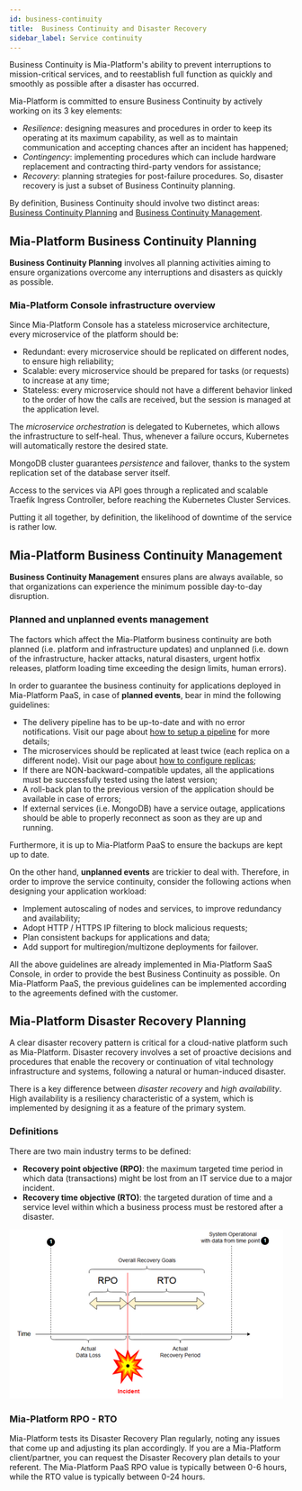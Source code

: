 ```yaml
---
id: business-continuity
title:  Business Continuity and Disaster Recovery
sidebar_label: Service continuity
---
```


Business Continuity is Mia-Platform's ability to prevent interruptions to mission-critical services, and to reestablish full function as quickly and smoothly as possible after a disaster has occurred.

Mia-Platform is committed to ensure Business Continuity by actively working on its 3 key elements:

- *Resilience*: designing measures and procedures in order to keep its operating at its maximum capability, as well as to maintain communication and accepting chances after an incident has happened;
- *Contingency*: implementing procedures which can include hardware replacement and contracting third-party vendors for assistance;
- *Recovery*: planning strategies for post-failure procedures. So, disaster recovery is just a subset of Business Continuity planning.

By definition, Business Continuity should involve two distinct areas: [Business Continuity Planning](#mia-platform-business-continuity-planning) and [Business Continuity Management](#mia-platform-business-continuity-management).

## Mia-Platform Business Continuity Planning  

**Business Continuity Planning** involves all planning activities aiming to ensure organizations overcome any interruptions and disasters as quickly as possible.

### Mia-Platform Console infrastructure overview  

Since Mia-Platform Console has a stateless microservice architecture, every microservice of the platform should be:

- Redundant: every microservice should be replicated on different nodes, to ensure high reliability;
- Scalable: every microservice should be prepared for tasks (or requests) to increase at any time;
- Stateless: every microservice should not have a different behavior linked to the order of how the calls are received, but the session is managed at the application level.

The *microservice orchestration* is delegated to Kubernetes, which allows the infrastructure to self-heal. Thus, whenever a failure occurs, Kubernetes will automatically restore the desired state.

MongoDB cluster guarantees *persistence* and failover, thanks to the system replication set of the database server itself.

Access to the services via API goes through a replicated and scalable Traefik Ingress Controller, before reaching the Kubernetes Cluster Services.

Putting it all together, by definition, the likelihood of downtime of the service is rather low.

## Mia-Platform Business Continuity Management

**Business Continuity Management** ensures plans are always available, so that organizations can experience the minimum possible day-to-day disruption.

### Planned and unplanned events management

The factors which affect the Mia-Platform business continuity are both planned (i.e. platform and infrastructure updates) and unplanned (i.e. down of the infrastructure, hacker attacks, natural disasters, urgent hotfix releases, platform loading time exceeding the design limits, human errors).

In order to guarantee the business continuity for applications deployed in Mia-Platform PaaS, in case of **planned events**, bear in mind the following guidelines:

- The delivery pipeline has to be up-to-date and with no error notifications. Visit our page about [how to setup a pipeline](/infrastructure/self-hosted/pipeline-configuration.md) for more details;
- The microservices should be replicated at least twice (each replica on a different node). Visit our page about [how to configure replicas](/products/console/api-console/api-design/replicas.md);
- If there are NON-backward-compatible updates, all the applications must be successfully tested using the latest version;
- A roll-back plan to the previous version of the application should be available in case of errors;
- If external services (i.e. MongoDB) have a service outage, applications should be able to properly reconnect as soon as they are up and running.

Furthermore, it is up to Mia-Platform PaaS to ensure the backups are kept up to date.

On the other hand, **unplanned events** are trickier to deal with. Therefore, in order to improve the service continuity, consider the following actions when designing your application workload:

- Implement autoscaling of nodes and services, to improve redundancy and availability;
- Adopt HTTP / HTTPS IP filtering to block malicious requests;
- Plan consistent backups for applications and data;
- Add support for multiregion/multizone deployments for failover.

All the above guidelines are already implemented in Mia-Platform SaaS Console, in order to provide the best Business Continuity as possible. On Mia-Platform PaaS, the previous guidelines can be implemented according to the agreements defined with the customer.

## Mia-Platform Disaster Recovery Planning

A clear disaster recovery pattern is critical for a cloud-native platform such as Mia-Platform. Disaster recovery involves a set of proactive decisions and procedures that enable the recovery or continuation of vital technology infrastructure and systems, following a natural or human-induced disaster.

There is a key difference between *disaster recovery* and *high availability*. High availability is a resiliency characteristic of a system, which is implemented by designing it as a feature of the primary system.

### Definitions

There are two main industry terms to be defined:

- **Recovery point objective (RPO)**: the maximum targeted time period in which data (transactions) might be lost from an IT service due to a major incident.
- **Recovery time objective (RTO)**: the targeted duration of time and a service level within which a business process must be restored after a disaster.

![rpo-rto-diagram](img/rpo-rto.png)

### Mia-Platform RPO - RTO

Mia-Platform tests its Disaster Recovery Plan regularly, noting any issues that come up and adjusting its plan accordingly. If you are a Mia-Platform client/partner, you can request the Disaster Recovery plan details to your referent. The Mia-Platform PaaS RPO value is typically between 0-6 hours, while the RTO value is typically between 0-24 hours.
